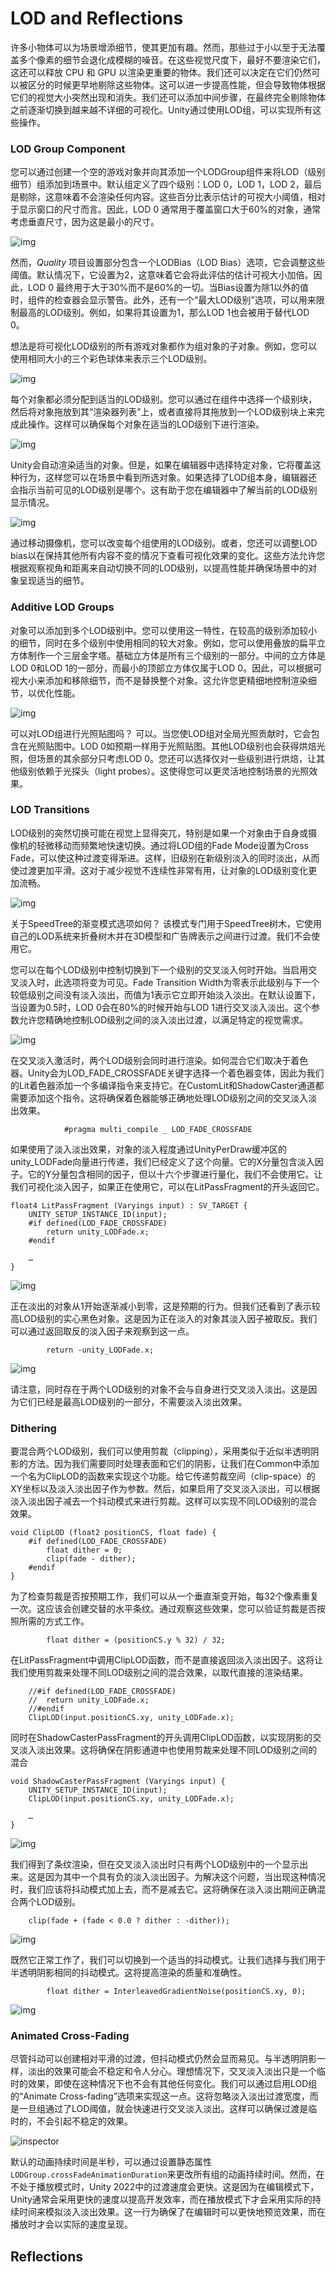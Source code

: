 # LOD and Reflections

许多小物体可以为场景增添细节，使其更加有趣。然而，那些过于小以至于无法覆盖多个像素的细节会退化成模糊的噪音。在这些视觉尺度下，最好不要渲染它们，这还可以释放 CPU 和 GPU 以渲染更重要的物体。我们还可以决定在它们仍然可以被区分的时候更早地剔除这些物体。这可以进一步提高性能，但会导致物体根据它们的视觉大小突然出现和消失。我们还可以添加中间步骤，在最终完全剔除物体之前逐渐切换到越来越不详细的可视化。Unity通过使用LOD组，可以实现所有这些操作。

### LOD Group Component

您可以通过创建一个空的游戏对象并向其添加一个LODGroup组件来将LOD（级别细节）组添加到场景中。默认组定义了四个级别：LOD 0，LOD 1，LOD 2，最后是剔除，这意味着不会渲染任何内容。这些百分比表示估计的可视大小阈值，相对于显示窗口的尺寸而言。因此，LOD 0 通常用于覆盖窗口大于60%的对象，通常考虑垂直尺寸，因为这是最小的尺寸。

![img](https://catlikecoding.com/unity/tutorials/custom-srp/lod-and-reflections/lod-groups/group-component.png)


然而，*Quality* 项目设置部分包含一个LODBias（LOD Bias）选项，它会调整这些阈值。默认情况下，它设置为2，这意味着它会将此评估的估计可视大小加倍。因此，LOD 0 最终用于大于30%而不是60%的一切。当Bias设置为除1以外的值时，组件的检查器会显示警告。此外，还有一个“最大LOD级别”选项，可以用来限制最高的LOD级别。例如，如果将其设置为1，那么LOD 1也会被用于替代LOD 0。

想法是将可视化LOD级别的所有游戏对象都作为组对象的子对象。例如，您可以使用相同大小的三个彩色球体来表示三个LOD级别。

![img](https://catlikecoding.com/unity/tutorials/custom-srp/lod-and-reflections/lod-groups/lod-group-sphere.png)

每个对象都必须分配到适当的LOD级别。您可以通过在组件中选择一个级别块，然后将对象拖放到其“渲染器列表”上，或者直接将其拖放到一个LOD级别块上来完成此操作。这样可以确保每个对象在适当的LOD级别下进行渲染。

![img](https://catlikecoding.com/unity/tutorials/custom-srp/lod-and-reflections/lod-groups/lod-renderers.png)

Unity会自动渲染适当的对象。但是，如果在编辑器中选择特定对象，它将覆盖这种行为，这样您可以在场景中看到所选对象。如果选择了LOD组本身，编辑器还会指示当前可见的LOD级别是哪个。这有助于您在编辑器中了解当前的LOD级别显示情况。

![img](https://catlikecoding.com/unity/tutorials/custom-srp/lod-and-reflections/lod-groups/rendering-lod-spheres.png)

通过移动摄像机，您可以改变每个组使用的LOD级别。或者，您还可以调整LOD bias以在保持其他所有内容不变的情况下查看可视化效果的变化。这些方法允许您根据观察视角和距离来自动切换不同的LOD级别，以提高性能并确保场景中的对象呈现适当的细节。

### Additive LOD Groups

对象可以添加到多个LOD级别中。您可以使用这一特性，在较高的级别添加较小的细节，同时在多个级别中使用相同的较大对象。例如，您可以使用叠放的扁平立方体制作一个三层金字塔。基础立方体是所有三个级别的一部分。中间的立方体是LOD 0和LOD 1的一部分，而最小的顶部立方体仅属于LOD 0。因此，可以根据可视大小来添加和移除细节，而不是替换整个对象。这允许您更精细地控制渲染细节，以优化性能。

![img](https://catlikecoding.com/unity/tutorials/custom-srp/lod-and-reflections/lod-groups/stacked-cubes-lod.png)

可以对LOD组进行光照贴图吗？ 可以。当您使LOD组对全局光照贡献时，它会包含在光照贴图中。LOD 0如预期一样用于光照贴图。其他LOD级别也会获得烘焙光照，但场景的其余部分只考虑LOD 0。您还可以选择仅对一些级别进行烘焙，让其他级别依赖于光探头（light probes）。这使得您可以更灵活地控制场景的光照效果。

### LOD Transitions

LOD级别的突然切换可能在视觉上显得突兀，特别是如果一个对象由于自身或摄像机的轻微移动而频繁地快速切换。通过将LOD组的Fade Mode设置为Cross Fade，可以使这种过渡变得渐进。这样，旧级别在新级别淡入的同时淡出，从而使过渡更加平滑。这对于减少视觉不连续性非常有用，让对象的LOD级别变化更加流畅。

![img](https://catlikecoding.com/unity/tutorials/custom-srp/lod-and-reflections/lod-groups/cross-fade-mode.png)

关于SpeedTree的渐变模式选项如何？ 该模式专门用于SpeedTree树木，它使用自己的LOD系统来折叠树木并在3D模型和广告牌表示之间进行过渡。我们不会使用它。

您可以在每个LOD级别中控制切换到下一个级别的交叉淡入何时开始。当启用交叉淡入时，此选项将变为可见。Fade Transition Width为零表示此级别与下一个较低级别之间没有淡入淡出，而值为1表示它立即开始淡入淡出。在默认设置下，当设置为0.5时，LOD 0会在80%的时候开始与LOD 1进行交叉淡入淡出。这个参数允许您精确地控制LOD级别之间的淡入淡出过渡，以满足特定的视觉需求。

![img](https://catlikecoding.com/unity/tutorials/custom-srp/lod-and-reflections/lod-groups/fade-transition-width.png)

在交叉淡入激活时，两个LOD级别会同时进行渲染。如何混合它们取决于着色器。Unity会为LOD_FADE_CROSSFADE关键字选择一个着色器变体，因此为我们的Lit着色器添加一个多编译指令来支持它。在CustomLit和ShadowCaster通道都需要添加这个指令。这将确保着色器能够正确地处理LOD级别之间的交叉淡入淡出效果。

```
			#pragma multi_compile _ LOD_FADE_CROSSFADE
```

如果使用了淡入淡出效果，对象的淡入程度通过UnityPerDraw缓冲区的unity_LODFade向量进行传递，我们已经定义了这个向量。它的X分量包含淡入因子。它的Y分量包含相同的因子，但以十六个步骤进行量化，我们不会使用它。让我们可视化淡入因子，如果正在使用它，可以在LitPassFragment的开头返回它。

```
float4 LitPassFragment (Varyings input) : SV_TARGET {
	UNITY_SETUP_INSTANCE_ID(input);
	#if defined(LOD_FADE_CROSSFADE)
		return unity_LODFade.x;
	#endif
	
	…
}
```

![img](https://catlikecoding.com/unity/tutorials/custom-srp/lod-and-reflections/lod-groups/fade-factor.png)

正在淡出的对象从1开始逐渐减小到零，这是预期的行为。但我们还看到了表示较高LOD级别的实心黑色对象。这是因为正在淡入的对象其淡入因子被取反。我们可以通过返回取反的淡入因子来观察到这一点。

```
		return -unity_LODFade.x;
```

![img](https://catlikecoding.com/unity/tutorials/custom-srp/lod-and-reflections/lod-groups/fade-factor-negated.png)

请注意，同时存在于两个LOD级别的对象不会与自身进行交叉淡入淡出。这是因为它们已经是最高LOD级别的一部分，不需要淡入淡出效果。

### Dithering

要混合两个LOD级别，我们可以使用剪裁（clipping），采用类似于近似半透明阴影的方法。因为我们需要同时处理表面和它们的阴影，让我们在Common中添加一个名为ClipLOD的函数来实现这个功能。给它传递剪裁空间（clip-space）的XY坐标以及淡入淡出因子作为参数。然后，如果启用了交叉淡入淡出，可以根据淡入淡出因子减去一个抖动模式来进行剪裁。这样可以实现不同LOD级别的混合效果。

```
void ClipLOD (float2 positionCS, float fade) {
	#if defined(LOD_FADE_CROSSFADE)
		float dither = 0;
		clip(fade - dither);
	#endif
}
```

为了检查剪裁是否按预期工作，我们可以从一个垂直渐变开始，每32个像素重复一次。这应该会创建交替的水平条纹。通过观察这些效果，您可以验证剪裁是否按照所需的方式工作。

```
		float dither = (positionCS.y % 32) / 32;
```

在LitPassFragment中调用ClipLOD函数，而不是直接返回淡入淡出因子。这将让我们使用剪裁来处理不同LOD级别之间的混合效果，以取代直接的渲染结果。

```
	//#if defined(LOD_FADE_CROSSFADE)
	//	return unity_LODFade.x;
	//#endif
	ClipLOD(input.positionCS.xy, unity_LODFade.x);
```

同时在ShadowCasterPassFragment的开头调用ClipLOD函数，以实现阴影的交叉淡入淡出效果。这将确保在阴影通道中也使用剪裁来处理不同LOD级别之间的混合

```
void ShadowCasterPassFragment (Varyings input) {
	UNITY_SETUP_INSTANCE_ID(input);
	ClipLOD(input.positionCS.xy, unity_LODFade.x);

	…
}
```

![img](https://catlikecoding.com/unity/tutorials/custom-srp/lod-and-reflections/lod-groups/striped-lod-half.png)

我们得到了条纹渲染，但在交叉淡入淡出时只有两个LOD级别中的一个显示出来。这是因为其中一个具有负的淡入淡出因子。为解决这个问题，当出现这种情况时，我们应该将抖动模式加上去，而不是减去它。这将确保在淡入淡出期间正确混合两个LOD级别。

```
	clip(fade + (fade < 0.0 ? dither : -dither));
```

![img](https://catlikecoding.com/unity/tutorials/custom-srp/lod-and-reflections/lod-groups/striped-lod-complete.png)

既然它正常工作了，我们可以切换到一个适当的抖动模式。让我们选择与我们用于半透明阴影相同的抖动模式。这将提高渲染的质量和准确性。

```
		float dither = InterleavedGradientNoise(positionCS.xy, 0);
```

![img](https://catlikecoding.com/unity/tutorials/custom-srp/lod-and-reflections/lod-groups/dithered-lod.png)

### Animated Cross-Fading

尽管抖动可以创建相对平滑的过渡，但抖动模式仍然会显而易见。与半透明阴影一样，淡出的效果可能会不稳定和令人分心。理想情况下，交叉淡入淡出只是一个临时的效果，即使在这种情况下也不会有其他任何变化。我们可以通过启用LOD组的“Animate Cross-fading”选项来实现这一点。这将忽略淡入淡出过渡宽度，而是一旦组通过了LOD阈值，就会快速进行交叉淡入淡出。这样可以确保过渡是临时的，不会引起不稳定的效果。

![inspector](https://catlikecoding.com/unity/tutorials/custom-srp/lod-and-reflections/lod-groups/animated-cross-fading.png)

默认的动画持续时间是半秒，可以通过设置静态属性`LODGroup.crossFadeAnimationDuration`来更改所有组的动画持续时间。然而，在不处于播放模式时，Unity 2022中的过渡速度会更快。这是因为在编辑模式下，Unity通常会采用更快的速度以提高开发效率，而在播放模式下才会采用实际的持续时间来模拟淡入淡出效果。这一行为确保了在编辑时可以更快地预览效果，而在播放时才会以实际的速度呈现。

## Reflections